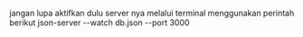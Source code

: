 jangan lupa aktifkan dulu server nya melalui terminal menggunakan perintah berikut
json-server --watch db.json --port 3000
